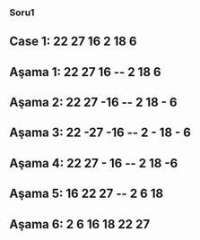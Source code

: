### Soru1
## Case 1: 22 27 16 2 18 6
## Aşama 1: 22 27 16  --  2 18 6
## Aşama 2: 22 27 -16 -- 2 18 - 6
## Aşama 3: 22 -27 -16 -- 2 - 18 - 6
## Aşama 4: 22 27 - 16 -- 2 18 -6
## Aşama 5: 16 22 27 -- 2 6 18  
## Aşama 6: 2 6 16 18 22 27
